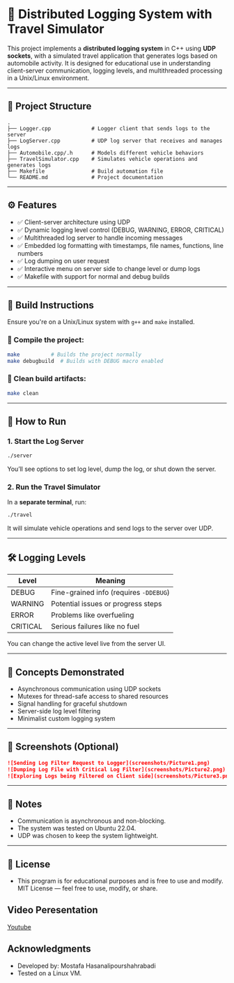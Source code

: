 # 🚗 Distributed Logging System with Travel Simulator

This project implements a **distributed logging system** in C++ using **UDP sockets**, with a simulated travel application that generates logs based on automobile activity. It is designed for educational use in understanding client-server communication, logging levels, and multithreaded processing in a Unix/Linux environment.

---

## 📁 Project Structure

```
.
├── Logger.cpp             # Logger client that sends logs to the server
├── LogServer.cpp          # UDP log server that receives and manages logs
├── Automobile.cpp/.h      # Models different vehicle behaviors
├── TravelSimulator.cpp    # Simulates vehicle operations and generates logs
├── Makefile               # Build automation file
└── README.md              # Project documentation
```

---

## ⚙️ Features

- ✅ Client-server architecture using UDP
- ✅ Dynamic logging level control (DEBUG, WARNING, ERROR, CRITICAL)
- ✅ Multithreaded log server to handle incoming messages
- ✅ Embedded log formatting with timestamps, file names, functions, line numbers
- ✅ Log dumping on user request
- ✅ Interactive menu on server side to change level or dump logs
- ✅ Makefile with support for normal and debug builds

---

## 🔧 Build Instructions

Ensure you're on a Unix/Linux system with `g++` and `make` installed.

### 🔨 Compile the project:

```bash
make          # Builds the project normally
make debugbuild  # Builds with DEBUG macro enabled
```

### 🧹 Clean build artifacts:

```bash
make clean
```

---

## 🧪 How to Run

### 1. Start the Log Server

```bash
./server
```

You’ll see options to set log level, dump the log, or shut down the server.

### 2. Run the Travel Simulator

In a **separate terminal**, run:

```bash
./travel
```

It will simulate vehicle operations and send logs to the server over UDP.

---

## 🛠️ Logging Levels

| Level    | Meaning                                |
| -------- | -------------------------------------- |
| DEBUG    | Fine-grained info (requires `-DDEBUG`) |
| WARNING  | Potential issues or progress steps     |
| ERROR    | Problems like overfueling              |
| CRITICAL | Serious failures like no fuel          |

You can change the active level live from the server UI.

---

## 🧠 Concepts Demonstrated

- Asynchronous communication using UDP sockets
- Mutexes for thread-safe access to shared resources
- Signal handling for graceful shutdown
- Server-side log level filtering
- Minimalist custom logging system

---

## 🧪 Screenshots (Optional)

```md
![Sending Log Filter Request to Logger](screenshots/Picture1.png)
![Dumping Log File with Critical Log Filter](screenshots/Picture2.png)
![Exploring Logs being Filtered on Client side](screenshots/Picture3.png)
```

---

## 📌 Notes

- Communication is asynchronous and non-blocking.
- The system was tested on Ubuntu 22.04.
- UDP was chosen to keep the system lightweight.

---

## 📄 License

- This program is for educational purposes and is free to use and modify.
  MIT License — feel free to use, modify, or share.

## Video Peresentation

[Youtube](https://youtu.be/zC8kLWvraT4)

## Acknowledgments

- Developed by: Mostafa Hasanalipourshahrabadi
- Tested on a Linux VM.
